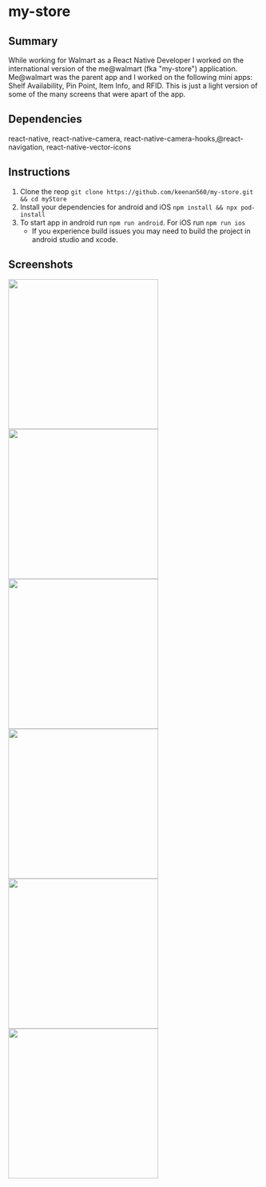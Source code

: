 # my-store

## Summary

While working for Walmart as a React Native Developer I worked on the international version of the me@walmart (fka "my-store") application. Me@walmart was the parent app and I worked on the following mini apps: Shelf Availability, Pin Point, Item Info, and RFID. This is just a light version of some of the many screens that were apart of the app.

## Dependencies

react-native, react-native-camera, react-native-camera-hooks,@react-navigation, react-native-vector-icons

## Instructions

1. Clone the reop `git clone https://github.com/keenan560/my-store.git && cd myStore`
2. Install your dependencies for android and iOS `npm install && npx pod-install`
3. To start app in android run `npm run android`. For iOS run `npm run ios`
   * If you experience build issues you may need to build the project in android studio and xcode.

## Screenshots
<img src="https://github.com/keenan560/my-store/assets/44299306/b7554e5f-a619-4ecd-b7e5-0fa0e612f612" width='300'/>
<img src="https://github.com/keenan560/my-store/assets/44299306/60e90e6f-b070-46bb-b467-c5db77e919ca" width='300'/>
<img src="https://github.com/keenan560/my-store/assets/44299306/9f869bc5-4bde-4a5c-a519-2d55312921fe" width='300'/>
<img src="https://github.com/keenan560/my-store/assets/44299306/e0889121-1a55-473d-af48-bc0379431232" width='300'/>
<img src="https://github.com/keenan560/my-store/assets/44299306/d3bba8d2-868e-4295-b073-9d504bf95805" width='300'/>
<img src="https://github.com/keenan560/my-store/assets/44299306/ba297cbc-2cf1-4611-ba1a-b83a444e2a83" width='300'/>









